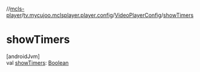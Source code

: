 //[mcls-player](../../../index.md)/[tv.mycujoo.mclsplayer.player.config](../index.md)/[VideoPlayerConfig](index.md)/[showTimers](show-timers.md)

# showTimers

[androidJvm]\
val [showTimers](show-timers.md): [Boolean](https://kotlinlang.org/api/latest/jvm/stdlib/kotlin/-boolean/index.html)
